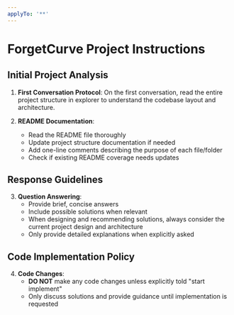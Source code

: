 ```yaml
---
applyTo: '**'
---
```


# ForgetCurve Project Instructions

## Initial Project Analysis
1. **First Conversation Protocol**: On the first conversation, read the entire project structure in explorer to understand the codebase layout and architecture.

2. **README Documentation**: 
   - Read the README file thoroughly
   - Update project structure documentation if needed
   - Add one-line comments describing the purpose of each file/folder
   - Check if existing README coverage needs updates

## Response Guidelines
3. **Question Answering**:
   - Provide brief, concise answers
   - Include possible solutions when relevant
   - When designing and recommending solutions, always consider the current project design and architecture
   - Only provide detailed explanations when explicitly asked

## Code Implementation Policy
4. **Code Changes**: 
   - **DO NOT** make any code changes unless explicitly told "start implement"
   - Only discuss solutions and provide guidance until implementation is requested